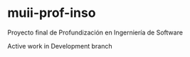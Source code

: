 # muii-prof-inso
Proyecto final de Profundización en Ingerniería de Software

Active work in Development branch

